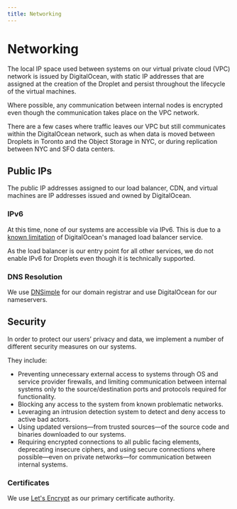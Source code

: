```yaml
---
title: Networking
---
```


# Networking

The local IP space used between systems on our virtual private cloud (VPC) network is issued by DigitalOcean, with static IP addresses that are assigned at the creation of the Droplet and persist throughout the lifecycle of the virtual machines.

Where possible, any communication between internal nodes is encrypted even though the communication takes place on the VPC network.

There are a few cases where traffic leaves our VPC but still communicates within the DigitalOcean network, such as when data is moved between Droplets in Toronto and the Object Storage in NYC, or during replication between NYC and SFO data centers.

## Public IPs

The public IP addresses assigned to our load balancer, CDN, and virtual machines are IP addresses issued and owned by DigitalOcean.

### IPv6

At this time, none of our systems are accessible via IPv6.
This is due to a [known limitation](https://docs.digitalocean.com/products/networking/load-balancers/details/limits/) of DigitalOcean's managed load balancer service.

As the load balancer is our entry point for all other services, we do not enable IPv6 for Droplets even though it is technically supported.

### DNS Resolution

We use [DNSimple](https://dnsimple.com/) for our domain registrar and use DigitalOcean for our nameservers.

## Security

In order to protect our users’ privacy and data, we implement a number of different security measures on our systems.

They include:

- Preventing unnecessary external access to systems through OS and service provider firewalls, and limiting communication between internal systems only to the source/destination ports and protocols required for functionality.
- Blocking any access to the system from known problematic networks.
- Leveraging an intrusion detection system to detect and deny access to active bad actors.
- Using updated versions—from trusted sources—of the source code and binaries downloaded to our systems.
- Requiring encrypted connections to all public facing elements, deprecating insecure ciphers, and using secure connections where possible—even on private networks—for communication between internal systems.

### Certificates

We use [Let's Encrypt](https://letsencrypt.org/) as our primary certificate authority.
